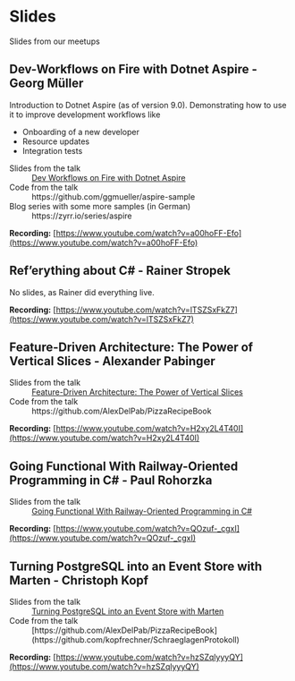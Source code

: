 # Slides
Slides from our meetups

## Dev-Workflows on Fire with Dotnet Aspire - Georg Müller

Introduction to Dotnet Aspire (as of version 9.0). Demonstrating how to use it to improve development workflows like

- Onboarding of a new developer
- Resource updates
- Integration tests

<dl>
<dt>Slides from the talk</dt>
<dd><a href="2025-02-11-dev-workflows-with-aspire.pdf">Dev Workflows on Fire with Dotnet Aspire</a></dd>
<dt>Code from the talk</dt>
<dd>https://github.com/ggmueller/aspire-sample</dd>
<dt>Blog series with some more samples (in German)</dt>
<dd>https://zyrr.io/series/aspire</dd>
</dl>

**Recording:** [https://www.youtube.com/watch?v=a00hoFF-Efo](https://www.youtube.com/watch?v=a00hoFF-Efo)

## Ref’erything about C# - Rainer Stropek

No slides, as Rainer did everything live.

**Recording:** [https://www.youtube.com/watch?v=lTSZSxFkZ7](https://www.youtube.com/watch?v=lTSZSxFkZ7)

## Feature-Driven Architecture: The Power of Vertical Slices - Alexander Pabinger

<dl>
<dt>Slides from the talk</dt>
<dd><a href="2025-04-24-feature-driven-architecture.pdf">Feature-Driven Architecture: The Power of Vertical Slices</a></dd>
<dt>Code from the talk</dt>
<dd>https://github.com/AlexDelPab/PizzaRecipeBook</dd>
</dl>

**Recording:** [https://www.youtube.com/watch?v=H2xy2L4T40I](https://www.youtube.com/watch?v=H2xy2L4T40I)

## Going Functional With Railway-Oriented Programming in C# - Paul Rohorzka

<dl>
<dt>Slides from the talk</dt>
<dd><a href="2025-05-27-railway-oriented-programming.pdf">Going Functional With Railway-Oriented Programming in C#</a></dd>
</dl>

**Recording:** [https://www.youtube.com/watch?v=QOzuf-_cgxI](https://www.youtube.com/watch?v=QOzuf-_cgxI)

## Turning PostgreSQL into an Event Store with Marten - Christoph Kopf

<dl>
<dt>Slides from the talk</dt>
<dd><a href="2025-06-24-event-store-with-marten.pdf">Turning PostgreSQL into an Event Store with Marten</a></dd>
<dt>Code from the talk</dt>
<dd>[https://github.com/AlexDelPab/PizzaRecipeBook](https://github.com/kopfrechner/SchraeglagenProtokoll)</dd>
</dl>

**Recording:** [https://www.youtube.com/watch?v=hzSZqlyyyQY](https://www.youtube.com/watch?v=hzSZqlyyyQY)
